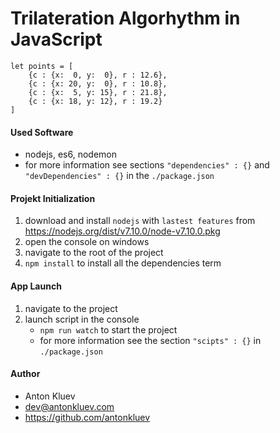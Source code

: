 
# Trilateration Algorhythm in JavaScript

	let points = [
		{c : {x:  0, y:  0}, r : 12.6},
		{c : {x: 20, y:  0}, r : 10.8},
		{c : {x:  5, y: 15}, r : 21.8},
		{c : {x: 18, y: 12}, r : 19.2}
	]

#### Used Software
- nodejs, es6, nodemon
- for more information see sections `"dependencies" : {}` and `"devDependencies" : {}` in the `./package.json`

#### Projekt Initialization
1. download and install `nodejs` with `lastest features` from https://nodejs.org/dist/v7.10.0/node-v7.10.0.pkg
2. open the console on windows
3. navigate to the root of the project
4. `npm install` to install all the dependencies
term
#### App Launch
1. navigate to the project
2. launch script in the console
	- `npm run watch` to start the project
	- for more information see the section `"scipts" : {}` in `./package.json`

#### Author
- Anton Kluev
- dev@antonkluev.com
- https://github.com/antonkluev


